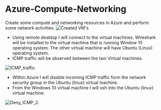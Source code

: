 # Azure-Compute-Networking
Create some compute and networking resources in Azure and perform some network activities. 
![Created VM's](https://github.com/88Qua19/Azure-Compute-Networking/assets/169956201/fe48970c-2a0f-4f82-8d6c-8e590b01f5be)
<ul>
<li>Using remote desktop I will connect to the virtual machines. Wireshark will be installed to the virtual machine that is running Window 10 operating system. The other virtual machine will have Ubuntu (Linux) operating system.</li> 
<li>ICMP traffic will be observed between the two Virtual machines.</li> 
</ul>

![ICMP_traffic](https://github.com/88Qua19/Azure-Compute-Networking/assets/169956201/49f905a6-ba66-43ab-b3a9-c5a30458f143)

<ul>
<li>Within Azure I will disable incoming ICMP traffic form the network security group in the Ubuntu (linux) virtual machine. </li>
<li>From the Windows 10 virtual machine I will ssh into the Ubuntu (linux) virtual machine.</li>
</ul>

![Deny_ICMP_2](https://github.com/88Qua19/Azure-Compute-Networking/assets/169956201/ee7ced4f-048e-4bd4-a93a-d7591d835ec1).
